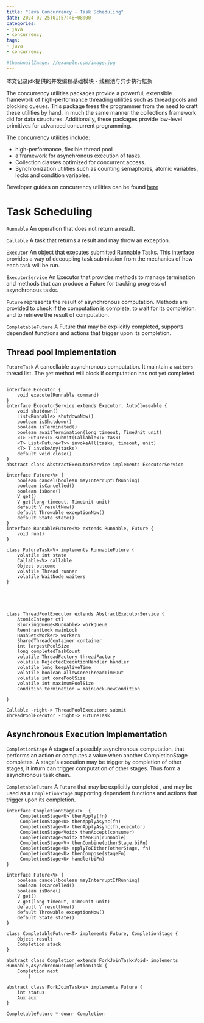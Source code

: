 ```yaml
---
title: "Java Concurrency - Task Scheduling"
date: 2024-02-25T01:57:48+08:00
categories:
- java
- concurrency
tags:
- java
- concurrency

#thumbnailImage: //example.com/image.jpg
---
```

本文记录jdk提供的并发编程基础模块 - 线程池与异步执行框架
<!--more-->


The concurrency utilities packages provide a powerful, extensible framework of high-performance threading utilities such as thread pools and blocking queues. This package frees the programmer from the need to craft these utilities by hand, in much the same manner the collections framework did for data structures. Additionally, these packages provide low-level primitives for advanced concurrent programming.

The concurrency utilities include:
* high-performance, flexible thread pool
* a framework for asynchronous execution of tasks.
* Collection classes optimized for concurrent access.
* Synchronization utilities such as counting semaphores, atomic variables, locks and condition variables. 


Developer guides on concurrency utilities can be found [here](https://docs.oracle.com/en/java/javase/21/core/concurrency.html#GUID-59C16A2D-57CE-4C83-9D6F-91A48E01E3C6)

<!--more-->

# Task Scheduling

`Runnable` An operation that does not return a result.

`Callable` A task that returns a result and may throw an exception.

`Executor` An object that executes submitted Runnable Tasks. This interface provides a way of decoupling task submission from the mechanics of how each task will be run.

`ExecutorService` An Executor that provides methods to manage termination and methods that can produce a Future for tracking progress of asynchronous tasks.

`Future` represents the result of asynchronous computation. Methods are provided to check if the computation is complete, to wait for its completion. and to retrieve the result of computation.

`CompletableFuture` A Future that may be explicitly completed, supports dependent functions and actions that trigger upon its completion.




## Thread pool Implementation

`FutureTask` A cancellable asynchronous computation.
It maintain a `waiters` thread list.
The `get` method will block if computation has not yet completed.  

```plantuml

interface Executor {
    void execute(Runnable command)
}
interface ExecutorService extends Executor, AutoCloseable {
    void shutdown()
    List<Runnable> shutdownNow()
    boolean isShutdown()
    boolean isTerminated()
    boolean awaitTermination(long timeout, TimeUnit unit)
    <T> Future<T> submit(Callable<T> task)
    <T> List<Future<T>> invokeAll(tasks, timeout, unit)
    <T> T invokeAny(tasks)
    default void close()
}
abstract class AbstractExecutorService implements ExecutorService

interface Future<V> {
    boolean cancel(boolean mayInterruptIfRunning)
    boolean isCancelled()
    boolean isDone()
    V get() 
    V get(long timeout, TimeUnit unit)
    default V resultNow() 
    default Throwable exceptionNow()
    default State state()
}
interface RunnableFuture<V> extends Runnable, Future {
    void run()
}

class FutureTask<V> implements RunnableFuture {
    volatile int state
    Callable<V> callable
    Object outcome
    volatile Thread runner
    volatile WaitNode waiters
}





class ThreadPoolExecutor extends AbstractExecutorService {
    AtomicInteger ctl
    BlockingQueue<Runnable> workQueue
    ReentrantLock mainLock
    HashSet<Worker> workers
    SharedThreadContainer container
    int largestPoolSize
    long completedTaskCount
    volatile ThreadFactory threadFactory
    volatile RejectedExecutionHandler handler
    volatile long keepAliveTime
    volatile boolean allowCoreThreadTimeOut
    volatile int corePoolSize
    volatile int maximumPoolSize
    Condition termination = mainLock.newCondition

}

Callable -right-> ThreadPoolExecutor: submit
ThreadPoolExecutor -right-> FutureTask

```

## Asynchronous Execution Implementation

`CompletionStage` A stage of a possibly asynchronous computation, that performs an action or computes a value when another CompletionStage completes.
A stage's execution may be trigger by completion of other stages, it inturn can trigger computation of other stages. Thus form a asynchronous task chain.


`CompletableFuture` A `Future` that may be explicitly completed , and may be used as a `CompletionStage` supporting dependent functions and actions that trigger upon its completion.



```plantuml
interface CompletionStage<T>  {
     CompletionStage<U> thenApply(fn)
     CompletionStage<U> thenApplyAsync(fn)
     CompletionStage<U> thenApplyAsync(fn,executor)
     CompletionStage<Void> thenAccept(consumer)
     CompletionStage<Void> thenRun(runnable)
     CompletionStage<V> thenCombine(otherStage,biFn)
     CompletionStage<U> applyToEither(otherStage, fn)
     CompletionStage<U> thenCompose(stageFn)
     CompletionStage<U> handle(biFn)
}

interface Future<V> {
    boolean cancel(boolean mayInterruptIfRunning)
    boolean isCancelled()
    boolean isDone()
    V get() 
    V get(long timeout, TimeUnit unit)
    default V resultNow() 
    default Throwable exceptionNow()
    default State state()
}

class CompletableFuture<T> implements Future, CompletionStage {
    Object result
    Completion stack
}

abstract class Completion extends ForkJoinTask<Void> implements Runnable,AsynchronousCompletionTask {
    Completion next
        }

abstract class ForkJoinTask<V> implements Future {
    int status
    Aux aux
}

CompletableFuture *-down- Completion
```
